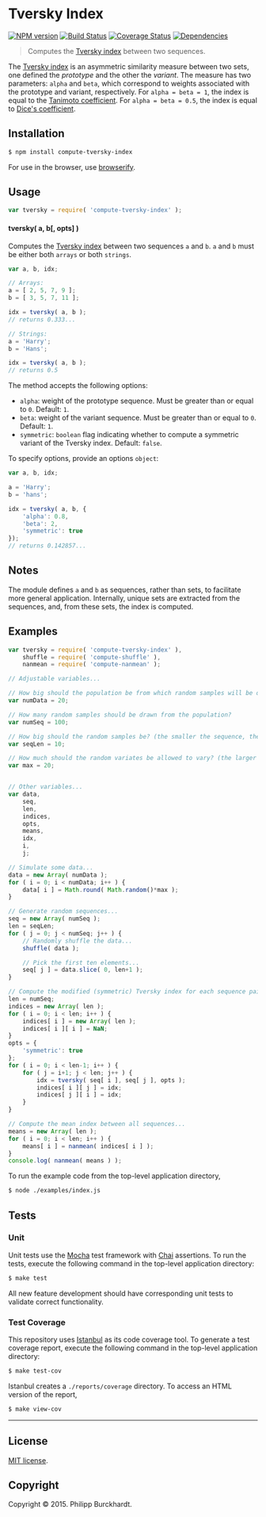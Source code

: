 Tversky Index
===
[![NPM version][npm-image]][npm-url] [![Build Status][travis-image]][travis-url] [![Coverage Status][coveralls-image]][coveralls-url] [![Dependencies][dependencies-image]][dependencies-url]

> Computes the [Tversky index](http://en.wikipedia.org/wiki/Tversky_index) between two sequences.

The [Tversky index](http://en.wikipedia.org/wiki/Tversky_index) is an asymmetric similarity measure between two sets, one defined the *prototype* and the other the *variant*. The measure has two parameters: `alpha` and `beta`, which correspond to weights associated with the prototype and variant, respectively. For `alpha = beta = 1`, the index is equal to the [Tanimoto coefficient](http://en.wikipedia.org/wiki/Jaccard_index#Tanimoto_coefficient_.28extended_Jaccard_coefficient.29). For `alpha = beta = 0.5`, the index is equal to [Dice's coefficient](http://en.wikipedia.org/wiki/S%C3%B8rensen%E2%80%93Dice_coefficient).


## Installation

``` bash
$ npm install compute-tversky-index
```

For use in the browser, use [browserify](https://github.com/substack/node-browserify).

## Usage

``` javascript
var tversky = require( 'compute-tversky-index' );
```

#### tversky( a, b[, opts] )

Computes the [Tversky index](http://en.wikipedia.org/wiki/Tversky_index)
between two sequences `a` and `b`. `a` and `b` must be either both `arrays` or both `strings`.

``` javascript
var a, b, idx;

// Arrays:
a = [ 2, 5, 7, 9 ];
b = [ 3, 5, 7, 11 ];

idx = tversky( a, b );
// returns 0.333...

// Strings:
a = 'Harry';
b = 'Hans';

idx = tversky( a, b );
// returns 0.5
```

The method accepts the following options:

*	`alpha`: weight of the prototype sequence. Must be greater than or equal to `0`. Default: `1`.
*	`beta`: weight of the variant sequence. Must be greater than or equal to `0`. Default: `1`.
*	`symmetric`: `boolean` flag indicating whether to compute a symmetric variant of the Tversky index. Default: `false`.

To specify options, provide an options `object`:

``` javascript
var a, b, idx;

a = 'Harry';
b = 'hans';

idx = tversky( a, b, {
	'alpha': 0.8,
	'beta': 2,
	'symmetric': true
});
// returns 0.142857...
```


## Notes

The module defines `a` and `b` as sequences, rather than sets, to facilitate more general application. Internally, unique sets are extracted from the sequences, and, from these sets, the index is computed.


## Examples

``` javascript
var tversky = require( 'compute-tversky-index' ),
	shuffle = require( 'compute-shuffle' ),
	nanmean = require( 'compute-nanmean' );

// Adjustable variables...

// How big should the population be from which random samples will be drawn? (the larger the population, the more likely that the population will explore all possible random variates)
var numData = 20;

// How many random samples should be drawn from the population?
var numSeq = 100;

// How big should the random samples be? (the smaller the sequence, the more likely individual sequences will vary from one another; for a sample size equal to the population, variation between samples will be zero => index = 1)
var seqLen = 10;

// How much should the random variates be allowed to vary? (the larger the value, the less likely a value will be repeated in the population data set, and thus, the more likely that sequences will vary)
var max = 20;


// Other variables...
var data,
	seq,
	len,
	indices,
	opts,
	means,
	idx,
	i,
	j;

// Simulate some data...
data = new Array( numData );
for ( i = 0; i < numData; i++ ) {
	data[ i ] = Math.round( Math.random()*max );
}

// Generate random sequences...
seq = new Array( numSeq );
len = seqLen;
for ( j = 0; j < numSeq; j++ ) {
	// Randomly shuffle the data...
	shuffle( data );

	// Pick the first ten elements...
	seq[ j ] = data.slice( 0, len+1 );
}

// Compute the modified (symmetric) Tversky index for each sequence pair...
len = numSeq;
indices = new Array( len );
for ( i = 0; i < len; i++ ) {
	indices[ i ] = new Array( len );
	indices[ i ][ i ] = NaN;
}
opts = {
	'symmetric': true
};
for ( i = 0; i < len-1; i++ ) {
	for ( j = i+1; j < len; j++ ) {
		idx = tversky( seq[ i ], seq[ j ], opts );
		indices[ i ][ j ] = idx;
		indices[ j ][ i ] = idx;
	}
}

// Compute the mean index between all sequences...
means = new Array( len );
for ( i = 0; i < len; i++ ) {
	means[ i ] = nanmean( indices[ i ] );
}
console.log( nanmean( means ) );
```

To run the example code from the top-level application directory,

``` bash
$ node ./examples/index.js
```


## Tests

### Unit

Unit tests use the [Mocha](http://mochajs.org/) test framework with [Chai](http://chaijs.com) assertions. To run the tests, execute the following command in the top-level application directory:

``` bash
$ make test
```

All new feature development should have corresponding unit tests to validate correct functionality.


### Test Coverage

This repository uses [Istanbul](https://github.com/gotwarlost/istanbul) as its code coverage tool. To generate a test coverage report, execute the following command in the top-level application directory:

``` bash
$ make test-cov
```

Istanbul creates a `./reports/coverage` directory. To access an HTML version of the report,

``` bash
$ make view-cov
```


---
## License

[MIT license](http://opensource.org/licenses/MIT).


## Copyright

Copyright &copy; 2015. Philipp Burckhardt.


[npm-image]: http://img.shields.io/npm/v/compute-tversky-index.svg
[npm-url]: https://npmjs.org/package/compute-tversky-index

[travis-image]: http://img.shields.io/travis/compute-io/tversky-index/master.svg
[travis-url]: https://travis-ci.org/compute-io/tversky-index

[coveralls-image]: https://img.shields.io/coveralls/compute-io/tversky-index/master.svg
[coveralls-url]: https://coveralls.io/r/compute-io/tversky-index?branch=master

[dependencies-image]: http://img.shields.io/david/compute-io/tversky-index.svg
[dependencies-url]: https://david-dm.org/compute-io/tversky-index

[dev-dependencies-image]: http://img.shields.io/david/dev/compute-io/tversky-index.svg
[dev-dependencies-url]: https://david-dm.org/dev/compute-io/tversky-index

[github-issues-image]: http://img.shields.io/github/issues/compute-io/tversky-index.svg
[github-issues-url]: https://github.com/compute-io/tversky-index/issues
